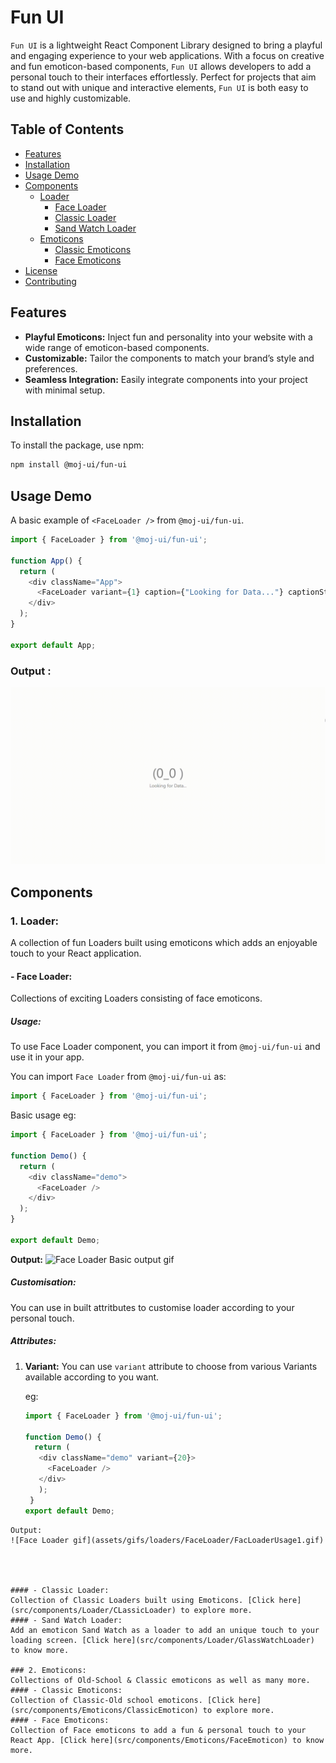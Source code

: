 # Fun UI

`Fun UI` is a lightweight React Component Library designed to bring a playful and engaging experience to your web applications. With a focus on creative and fun emoticon-based components, `Fun UI` allows developers to add a personal touch to their interfaces effortlessly. Perfect for projects that aim to stand out with unique and interactive elements, `Fun UI` is both easy to use and highly customizable.

## Table of Contents

- [Features](#features)
- [Installation](#installation)
- [Usage Demo](#usage-demo)
- [Components](#components)
  - [Loader](#1-loader)
    - [Face Loader](#--face-loader)
    - [Classic Loader](#--classic-loader)
    - [Sand Watch Loader](#--sand-watch-loader)
  - [Emoticons](#2-emoticons)
    - [Classic Emoticons](#--classic-emoticons)
    - [Face Emoticons](#--8face-emoticons)
- [License](#license)
- [Contributing](#contributing)


## Features
- **Playful Emoticons:** Inject fun and personality into your website with a wide range of emoticon-based components.
- **Customizable:** Tailor the components to match your brand’s style and preferences.
- **Seamless Integration:** Easily integrate components into your project with minimal setup.


## Installation
To install the package, use npm:
```bash
npm install @moj-ui/fun-ui
```

## Usage Demo

A basic example of `<FaceLoader />` from `@moj-ui/fun-ui`.

```javascript
import { FaceLoader } from '@moj-ui/fun-ui';

function App() {
  return (
    <div className="App">
      <FaceLoader variant={1} caption={"Looking for Data..."} captionStyle={{fontSize:"0.35em"}} time={1000}/>
    </div>
  );
}

export default App;
```

### Output :
![Face Loader example](assets/gifs/loaders/FaceLoader/FaceLoader1.gif)

## Components

### 1. Loader:
A collection of fun Loaders built using emoticons which adds an enjoyable touch to your React application.
#### - Face Loader:
Collections of exciting Loaders consisting of face emoticons.

##### Usage: 
To use Face Loader component, you can import it from `@moj-ui/fun-ui` and use it in your app. 

You can import `Face Loader` from `@moj-ui/fun-ui` as: 


```javascript
import { FaceLoader } from '@moj-ui/fun-ui';
```

Basic usage eg:

```javascript
import { FaceLoader } from '@moj-ui/fun-ui';

function Demo() {
  return (
    <div className="demo">
      <FaceLoader />
    </div>
  );
}

export default Demo;
````
**Output:**
![Face Loader Basic output gif](assets/gifs/loaders/FaceLoader/FaceLoaderBasic.gif)

##### Customisation:
You can use in built attritbutes to customise loader according to your personal touch.
##### Attributes:
1. **Variant:** You can use `variant` attribute to choose from various Variants available according to you want.
   
   eg:
   
   ```javascript
   import { FaceLoader } from '@moj-ui/fun-ui';

   function Demo() {
     return (
      <div className="demo" variant={20}>
        <FaceLoader />
      </div>
      );
    }
   export default Demo;
  ```
  Output:
![Face Loader gif](assets/gifs/loaders/FaceLoader/FacLoaderUsage1.gif)


   

#### - Classic Loader:
Collection of Classic Loaders built using Emoticons. [Click here](src/components/Loader/CLassicLoader) to explore more.
#### - Sand Watch Loader:
Add an emoticon Sand Watch as a loader to add an unique touch to your loading screen. [Click here](src/components/Loader/GlassWatchLoader) to know more.

### 2. Emoticons:
Collections of Old-School & Classic emoticons as well as many more.
#### - Classic Emoticons:
Collection of Classic-Old school emoticons. [Click here](src/components/Emoticons/ClassicEmoticon) to explore more.
#### - Face Emoticons:
Collection of Face emoticons to add a fun & personal touch to your React App. [Click here](src/components/Emoticons/FaceEmoticon) to know more.
